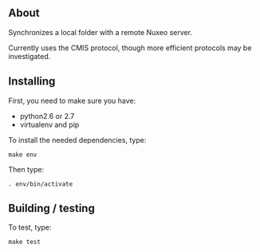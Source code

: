 About
-----

Synchronizes a local folder with a remote Nuxeo server.

Currently uses the CMIS protocol, though more efficient protocols may be
investigated.

Installing
----------

First, you need to make sure you have:

- python2.6 or 2.7
- virtualenv and pip 

To install the needed dependencies, type:

    make env

Then type:

    . env/bin/activate


Building / testing
------------------

To test, type:

    make test


